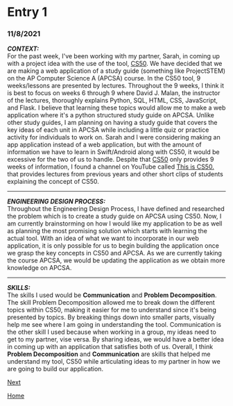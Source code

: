 # Entry 1
### 11/8/2021

***CONTEXT:***
<br>
For the past week, I've been working with my partner, Sarah, in coming up with a project idea with the use of the tool, [CS50](https://cs50.harvard.edu/college/2021/fall/). We have decided that we are making a web application of a study guide (something like ProjectSTEM) on the AP Computer Science A (APCSA) course. In the CS50 tool, 9 weeks/lessons are presented by lectures. Throughout the 9 weeks, I think it is best to focus on weeks 6 through 9 where David J. Malan, the instructor of the lectures, thoroughly explains Python, SQL, HTML, CSS, JavaScript, and Flask. I believe that learning these topics would allow me to make a web application where it's a python structured study guide on APCSA. Unlike other study guides, I am planning on having a study guide that covers the key ideas of each unit in APCSA while including a little quiz or practice activity for individuals to work on. Sarah and I were considering making an app application instead of a web application, but with the amount of information we have to learn in Swift/Android along with CS50, it would be excessive for the two of us to handle. Despite that [CS50](https://cs50.harvard.edu/college/2021/fall/) only provides 9 weeks of information, I found a channel on YouTube called [This is CS50.](https://www.youtube.com/c/cs50) that provides lectures from previous years and other short clips of students explaining the concept of CS50. 
_____
***ENGINEERING DESIGN PROCESS:***
<br>
Throughout the Engineering Design Process, I have defined and researched the problem which is to create a study guide on APCSA using CS50. Now, I am currently brainstorming on how I would like my application to be as well as planning the most promising solution which starts with learning the actual tool. With an idea of what we want to incorporate in our web application, it is only possible for us to begin building the application once we grasp the key concepts in CS50 and APCSA. As we are currently taking the course APCSA, we would be updating the application as we obtain more knowledge on APCSA. 
_____
***SKILLS:***
<br>
The skills I used would be **Communication** and **Problem Decomposition**. The skill Problem Decomposition allowed me to break down the different topics within CS50, making it easier for me to understand since it's being presented by topics. By breaking things down into smaller parts, visually help me see where I am going in understanding the tool. Communication is the other skill I used because when working in a group, my ideas need to get to my partner, vise versa. By sharing ideas, we would have a better idea in coming up with an application that satisfies both of us. Overall, I think **Problem Decomposition** and **Communication** are skills that helped me understand my tool, CS50 while articulating ideas to my partner in how we are going to build our application.

[Next](entry02.md)

[Home](../README.md)
